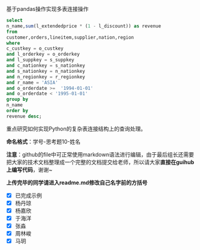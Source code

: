 基于pandas操作实现多表连接操作

```sql
select
n_name,sum(l_extendedprice * (1 - l_discount)) as revenue
from
customer,orders,lineitem,supplier,nation,region
where
c_custkey = o_custkey
and l_orderkey = o_orderkey
and l_suppkey = s_suppkey
and c_nationkey = s_nationkey
and s_nationkey = n_nationkey
and n_regionkey = r_regionkey
and r_name = 'ASIA'
and o_orderdate >=  '1994-01-01'
and o_orderdate < '1995-01-01'
group by
n_name
order by
revenue desc;
```

重点研究如何实现Python的复杂表连接结构上的查询处理。

**命名格式**：学号-思考题10-姓名

**注意**：github的file中可正常使用markdown语法进行编辑，由于最后组长还需要把大家的技术文档整理成一个完整的文档提交给老师，所以请大家**直接在guihub上编写代码**，谢谢~

**上传完毕的同学请进入readme.md修改自己名字前的方括号**

- [x] 已完成示例
- [x] 杨丹琼
- [x] 杨嘉欣
- [x] 于海洋
- [x] 张淼
- [x] 周林峻
- [x] 马玥

